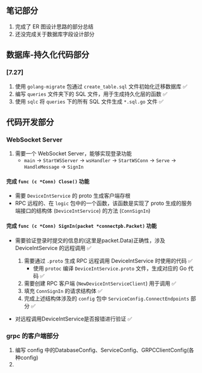 ## 笔记部分

1. 完成了 ER 图设计思路的部分总结
2. 还没完成关于数据库字段设计部分

## 数据库-持久化代码部分

### [7.27]

1. 使用 `golang-migrate` 包通过 `create_table.sql` 文件初始化迁移数据库 ✅
2. 编写 `queries` 文件夹下的 SQL 文件，用于生成持久化层的函数 ✅
3. 使用 `sqlc` 将 `queries` 下的所有 SQL 文件生成 `*.sql.go` 文件 ✅

## 代码开发部分

### WebSocket Server

1. 需要一个 WebSocket Server，能够实现登录功能
   - `main` -> `StartWSServer` -> `wsHandler` -> `StartWSConn` -> `Serve` -> `HandleMessage` -> `SignIn`

#### 完成 `func (c *Conn) Close()` 功能

- 需要 `DeviceIntService` 的 proto 生成客户端存根 
- RPC 远程的、在 `logic` 包中的一个函数，该函数是实现了 proto 生成的服务端接口的结构体 (`DeviceIntService`) 的方法 (`ConnSignIn`)

####  完成 `func (c *Conn) SignIn(packet *connectpb.Packet)` 功能

- 需要验证登录时提交的信息的(这里是packet.Data)正确性，涉及 DeviceIntService 的远程调用  ✅
   1. 需要通过 `.proto` 生成 RPC 远程调用 DeviceIntService 时使用的代码 ✅  
       - 使用 `protoc` 编译 `DeviceIntService.proto` 文件，生成对应的 Go 代码 ✅  
   2. 需要创建 RPC 客户端 (`NewDeviceIntServiceClient`) 用于调用 ✅  
   3. 填充 `ConnSignIn` 的请求结构体 ✅  
   4. 完成上述结构体涉及的 `config` 包中 `ServiceConfig.ConnectEndpoints` 部分 ✅  

- 对远程调用DeviceIntService是否报错进行验证 ✅

### grpc 的客户端部分

1. 编写 config 中的DatabaseConfig、ServiceConfig、GRPCClientConfig(各种config)
2. 
